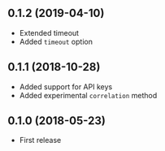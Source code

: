 ## 0.1.2 (2019-04-10)

- Extended timeout
- Added `timeout` option

## 0.1.1 (2018-10-28)

- Added support for API keys
- Added experimental `correlation` method

## 0.1.0 (2018-05-23)

- First release
